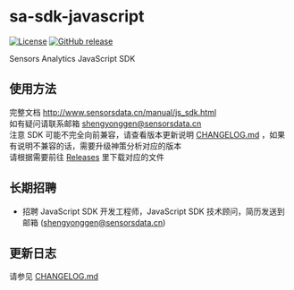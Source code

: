 # sa-sdk-javascript

[![License](https://img.shields.io/github/license/sensorsdata/sa-sdk-javascript.svg)](https://github.com/sensorsdata/sa-sdk-javascript/blob/master/LICENSE)
[![GitHub release](https://img.shields.io/github/release/sensorsdata/sa-sdk-javascript.svg)](https://github.com/sensorsdata/sa-sdk-javascript/releases)

Sensors Analytics JavaScript SDK

## 使用方法
完整文档 http://www.sensorsdata.cn/manual/js_sdk.html  
如有疑问请联系邮箱 shengyonggen@sensorsdata.cn  
注意 SDK 可能不完全向前兼容，请查看版本更新说明 [CHANGELOG.md](CHANGELOG.md) ，如果有说明不兼容的话，需要升级神策分析对应的版本    
请根据需要前往 [Releases](https://github.com/sensorsdata/sa-sdk-javascript/releases) 里下载对应的文件  

## 长期招聘
 * 招聘 JavaScript SDK 开发工程师，JavaScript SDK 技术顾问，简历发送到邮箱 (shengyonggen@sensorsdata.cn)

## 更新日志
请参见 [CHANGELOG.md](CHANGELOG.md)


